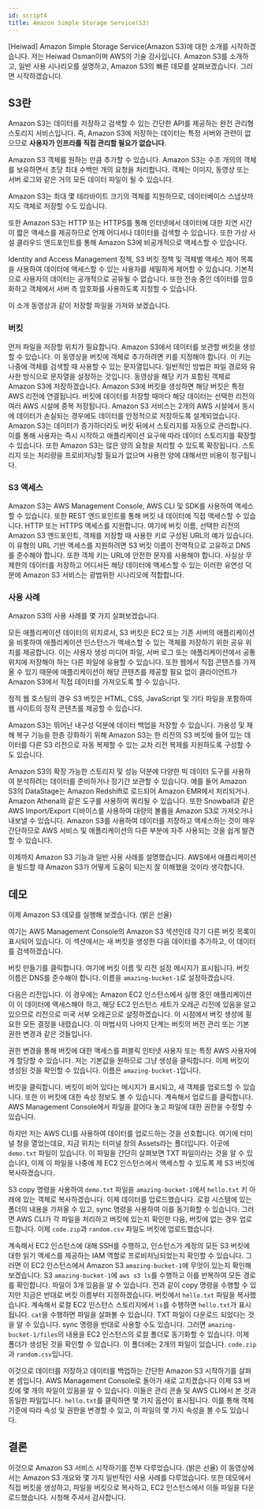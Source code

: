 ```yaml
---
id: script4
title: Amazon Simple Storage Service(S3)
---
```


[Heiwad] Amazon Simple Storage Service(Amazon S3)에 대한 소개를 시작하겠습니다. 저는 Heiwad Osman이며 AWS의 기술 강사입니다. Amazon S3를 소개하고, 일반 사용 시나리오를 설명하고, Amazon S3의 빠른 데모를 살펴보겠습니다. 그러면 시작하겠습니다.

## S3란

Amazon S3는 데이터를 저장하고 검색할 수 있는 간단한 API를 제공하는 완전 관리형 스토리지 서비스입니다. 즉, Amazon S3에 저장하는 데이터는 특정 서버와 관련이 없으므로 **사용자가 인프라를 직접 관리할 필요가 없습니다**.

Amazon S3 객체를 원하는 만큼 추가할 수 있습니다. Amazon S3는 수조 개의의 객체를 보유하면서 초당 최대 수백만 개의 요청을 처리합니다. 객체는 이미지, 동영상 또는 서버 로그와 같은 거의 모든 데이터 파일이 될 수 있습니다.

Amazon S3는 최대 몇 테라바이트 크기의 객체를 지원하므로, 데이터베이스 스냅샷까지도 객체로 저장할 수도 있습니다.

또한 Amazon S3는 HTTP 또는 HTTPS를 통해 인터넷에서 데이터에 대한 지연 시간이 짧은 액세스를 제공하므로 언제 어디서나 데이터를 검색할 수 있습니다. 또한 가상 사설 클라우드 엔드포인트를 통해 Amazon S3에 비공개적으로 액세스할 수 있습니다.

Identity and Access Management 정책, S3 버킷 정책 및 객체별 액세스 제어 목록을 사용하여 데이터에 액세스할 수 있는 사용자를 세밀하게 제어할 수 있습니다. 기본적으로 사용자의 데이터는 공개적으로 공유될 수 없습니다. 또한 전송 중인 데이터를 암호화하고 객체에서 서버 측 암호화를 사용하도록 지정할 수 있습니다.

이 소개 동영상과 같이 저장할 파일을 가져와 보겠습니다.

### 버킷

먼저 파일을 저장할 위치가 필요합니다. Amazon S3에서 데이터를 보관할 버킷을 생성할 수 있습니다. 이 동영상을 버킷에 객체로 추가하려면 키를 지정해야 합니다. 이 키는 나중에 객체를 검색할 때 사용할 수 있는 문자열입니다. 일반적인 방법은 파일 경로와 유사한 방식으로 문자열을 설정하는 것입니다. 동영상을 해당 키가 포함된 객체로 Amazon S3에 저장하겠습니다. Amazon S3에 버킷을 생성하면 해당 버킷은 특정 AWS 리전에 연결됩니다. 버킷에 데이터를 저장할 때마다 해당 데이터는 선택한 리전의 여러 AWS 시설에 중복 저장됩니다. Amazon S3 서비스는 2개의 AWS 시설에서 동시에 데이터가 손실되는 경우에도 데이터를 안정적으로 저장하도록 설계되었습니다. Amazon S3는 데이터가 증가하더라도 버킷 뒤에서 스토리지를 자동으로 관리합니다. 이를 통해 사용자는 즉시 시작하고 애플리케이션 요구에 따라 데이터 스토리지를 확장할 수 있습니다. 또한 Amazon S3는 많은 양의 요청을 처리할 수 있도록 확장됩니다. 스토리지 또는 처리량을 프로비저닝할 필요가 없으며 사용한 양에 대해서만 비용이 청구됩니다.

### S3 액세스

Amazon S3는 AWS Management Console, AWS CLI 및 SDK를 사용하여 액세스할 수 있습니다. 또한 REST 엔드포인트를 통해 버킷 내 데이터에 직접 액세스할 수 있습니다. HTTP 또는 HTTPS 액세스를 지원합니다. 여기에 버킷 이름, 선택한 리전의 Amazon S3 엔드포인트, 객체를 저장할 때 사용한 키로 구성된 URL의 예가 있습니다. 이 유형의 URL 기반 액세스를 지원하려면 S3 버킷 이름이 전역적으로 고유하고 DNS를 준수해야 합니다. 또한 객체 키는 URL에 안전한 문자를 사용해야 합니다. 사실상 무제한의 데이터를 저장하고 어디서든 해당 데이터에 액세스할 수 있는 이러한 유연성 덕분에 Amazon S3 서비스는 광범위한 시나리오에 적합합니다.

### 사용 사례

Amazon S3의 사용 사례를 몇 가지 살펴보겠습니다.

모든 애플리케이션 데이터의 위치로서, S3 버킷은 EC2 또는 기존 서버의 애플리케이션을 비롯하여 애플리케이션 인스턴스가 액세스할 수 있는 객체를 저장하기 위한 공유 위치를 제공합니다. 이는 사용자 생성 미디어 파일, 서버 로그 또는 애플리케이션에서 공통 위치에 저장해야 하는 다른 파일에 유용할 수 있습니다. 또한 웹에서 직접 콘텐츠를 가져올 수 있기 때문에 애플리케이션이 해당 콘텐츠를 제공할 필요 없이 클라이언트가 Amazon S3에서 직접 데이터를 가져오도록 할 수 있습니다.

정적 웹 호스팅의 경우 S3 버킷은 HTML, CSS, JavaScript 및 기타 파일을 포함하여 웹 사이트의 정적 콘텐츠를 제공할 수 있습니다.

Amazon S3는 뛰어난 내구성 덕분에 데이터 백업을 저장할 수 있습니다. 가용성 및 재해 복구 기능을 한층 강화하기 위해 Amazon S3는 한 리전의 S3 버킷에 들어 있는 데이터를 다른 S3 리전으로 자동 복제할 수 있는 교차 리전 복제를 지원하도록 구성할 수도 있습니다.

Amazon S3의 확장 가능한 스토리지 및 성능 덕분에 다양한 빅 데이터 도구를 사용하여 분석하려는 데이터를 준비하거나 장기간 보관할 수 있습니다.
예를 들어 Amazon S3의 DataStage는 Amazon Redshift로 로드되어 Amazon EMR에서 처리되거나. Amazon Athena와 같은 도구를 사용하여 쿼리될 수 있습니다. 또한 Snowball과 같은 AWS Import/Export 디바이스를 사용하여 대량의 볼륨을 Amazon S3로 가져오거나 내보낼 수 있습니다. Amazon S3를 사용하여 데이터를 저장하고 액세스하는 것이 매우 간단하므로 AWS 서비스 및 애플리케이션의 다른 부분에 자주 사용되는 것을 쉽게 발견할 수 있습니다.

이제까지 Amazon S3 기능과 일반 사용 사례를 설명했습니다. AWS에서 애플리케이션을 빌드할 때 Amazon S3가 어떻게 도움이 되는지 잘 이해했을 것이라 생각합니다.

## 데모

이제 Amazon S3 데모를 실행해 보겠습니다. (밝은 선율)

여기는 AWS Management Console의 Amazon S3 섹션인데 각기 다른 버킷 목록이 표시되어 있습니다. 이 섹션에서는 새 버킷을 생성한 다음 데이터를 추가하고, 이 데이터를 검색하겠습니다.

버킷 만들기를 클릭합니다. 여기에 버킷 이름 및 리전 설정 메시지가 표시됩니다. 버킷 이름은 DNS를 준수해야 합니다. 이름을 `amazing-bucket-1`로 설정하겠습니다.

다음은 리전입니다. 이 경우에는 Amazon EC2 인스턴스에서 실행 중인 애플리케이션이 이 데이터에 액세스해야 하고, 해당 EC2 인스턴스 세트가 오레곤 리전에 있음을 알고 있으므로 리전으로 미국 서부 오레곤으로 설정하겠습니다. 이 시점에서 버킷 생성에 필요한 모든 결정을 내렸습니다. 이 마법사의 나머지 단계는 버킷의 버전 관리 또는 기본 권한 변경과 같은 것들입니다.

권한 변경을 통해 버킷에 대한 액세스를 퍼블릭 인터넷 사용자 또는 특정 AWS 사용자에게 할당할 수 있습니다. 저는 기본값을 원하므로 그냥 생성을 클릭합니다. 이제 버킷이 생성된 것을 확인할 수 있습니다. 이름은 `amazing-bucket-1`입니다.

버킷을 클릭합니다. 버킷이 비어 있다는 메시지가 표시되고, 새 객체를 업로드할 수 있습니다. 또한 이 버킷에 대한 속성 정보도 볼 수 있습니다. 계속해서 업로드를 클릭합니다. AWS Management Console에서 파일을 끌어다 놓고 파일에 대한 권한을 수정할 수 있습니다.

하지만 저는 AWS CLI를 사용하여 데이터를 업로드하는 것을 선호합니다. 여기에 터미널 창을 열었는데요, 지금 위치는 터미널 창의 Assets라는 폴더입니다. 이곳에 `demo.txt` 파일이 있습니다. 이 파일을 간단히 살펴보면 TXT 파일이라는 것을 알 수 있습니다, 이제 이 파일을 나중에 제 EC2 인스턴스에서 액세스할 수 있도록 제 S3 버킷에 복사하겠습니다.

S3 copy 명령을 사용하여 `demo.txt` 파일을 `amazing-bucket-1`에서 `hello.txt` 키 아래에 있는 객체로 복사하겠습니다. 이제 데이터를 업로드했습니다. 로컬 시스템에 있는 폴더의 내용을 가져올 수 있고, sync 명령을 사용하여 이를 동기화할 수 있습니다. 그러면 AWS CLI가 각 파일을 처리하고 버킷에 있는지 확인한 다음, 버킷에 없는 경우 업로드합니다. 이제 `code.zip`과 `random.csv` 파일도 버킷에 업로드했습니다.

계속해서 EC2 인스턴스에 대해 SSH를 수행하고, 인스턴스가 계정의 모든 S3 버킷에 대한 읽기 액세스를 제공하는 IAM 역할로 프로비저닝되었는지 확인할 수 있습니다. 그러면 이 EC2 인스턴스에서 Amazon S3 `amazing-bucket-1`에 무엇이 있는지 확인해보겠습니다. S3 `amazing-bucket-1`에 `aws s3 ls`를 수행하고 이를 반복하여 모든 경로를 확인합니다. 파일이 3개 있음을 알 수 있습니다. 전과 같이 copy 명령을 수행할 수 있지만 지금은 반대로 버킷 이름부터 지정하겠습니다. 버킷에서 `hello.txt` 파일을 복사했습니다. 계속해서 로컬 EC2 인스턴스 스토리지에서 `ls`를 수행하면 `hello.txt`가 표시됩니다. `cat`을 수행하면 파일을 살펴볼 수 있습니다. TXT 파일이 다운로드 되었다는 것을 알 수 있습니다. sync 명령을 반대로 사용할 수도 있습니다. 그러면 `amazing-bucket-1/files`의 내용을 EC2 인스턴스의 로컬 폴더로 동기화할 수 있습니다. 이제 폴더가 생성된 것을 확인할 수 있습니다. 이 폴더에는 2개의 파일이 있습니다. `code.zip`과 `random.csv`입니다.

이것으로 데이터를 저장하고 데이터를 백업하는 간단한 Amazon S3 시작하기를 살펴본 셈입니다. AWS Management Console로 돌아가 새로 고치겠습니다 이제 S3 버킷에 몇 개의 파일이 있음을 알 수 있습니다. 이들은 관리 콘솔 및 AWS CLI에서 본 것과 동일한 파일입니다. `hello.txt`를 클릭하면 몇 가지 옵션이 표시됩니다. 이를 통해 객체 기준에 따라 속성 및 권한을 변경할 수 있고, 이 파일의 몇 가지 속성을 볼 수도 있습니다.

## 결론

이것으로 Amazon S3 서비스 시작하기를 전부 다루었습니다. (밝은 선율) 이 동영상에서는 Amazon S3 개요와 몇 가지 일반적인 사용 사례를 다루었습니다. 또한 데모에서 직접 버킷을 생성하고, 파일을 버킷으로 복사하고, EC2 인스턴스에서 이들 파일을 다운로드했습니다. 시청해 주셔서 감사합니다.
